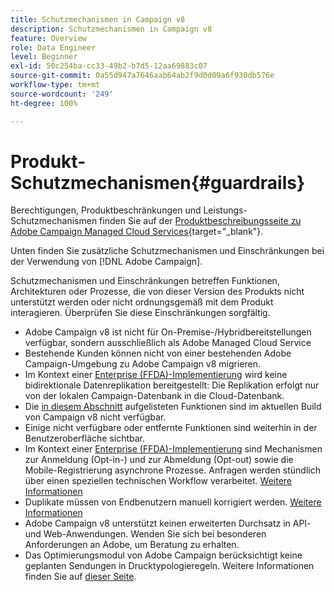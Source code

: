```yaml
---
title: Schutzmechanismen in Campaign v8
description: Schutzmechanismen in Campaign v8
feature: Overview
role: Data Engineer
level: Beginner
exl-id: 50c254ba-cc33-49b2-b7d5-12aa69883c07
source-git-commit: 0a55d947a7646aab64ab2f9d0d09a6f930db576e
workflow-type: tm+mt
source-wordcount: '249'
ht-degree: 100%

---
```


# Produkt-Schutzmechanismen{#guardrails}

Berechtigungen, Produktbeschränkungen und Leistungs-Schutzmechanismen finden Sie auf der [Produktbeschreibungsseite zu Adobe Campaign Managed Cloud Services](https://helpx.adobe.com/de/legal/product-descriptions/adobe-campaign-managed-cloud-services.html){target=&quot;_blank&quot;}.

Unten finden Sie zusätzliche Schutzmechanismen und Einschränkungen bei der Verwendung von [!DNL Adobe Campaign].

Schutzmechanismen und Einschränkungen betreffen Funktionen, Architekturen oder Prozesse, die von dieser Version des Produkts nicht unterstützt werden oder nicht ordnungsgemäß mit dem Produkt interagieren. Überprüfen Sie diese Einschränkungen sorgfältig.

* Adobe Campaign v8 ist nicht für On-Premise-/Hybridbereitstellungen verfügbar, sondern ausschließlich als Adobe Managed Cloud Service
* Bestehende Kunden können nicht von einer bestehenden Adobe Campaign-Umgebung zu Adobe Campaign v8 migrieren.
* Im Kontext einer [Enterprise (FFDA)-Implementierung](../architecture/enterprise-deployment.md) wird keine bidirektionale Datenreplikation bereitgestellt: Die Replikation erfolgt nur von der lokalen Campaign-Datenbank in die Cloud-Datenbank.
* Die [in diesem Abschnitt](v7-to-v8.md#gs-unavailable-features) aufgelisteten Funktionen sind im aktuellen Build von Campaign v8 nicht verfügbar.
* Einige nicht verfügbare oder entfernte Funktionen sind weiterhin in der Benutzeroberfläche sichtbar.
* Im Kontext einer [Enterprise (FFDA)-Implementierung](../architecture/enterprise-deployment.md) sind Mechanismen zur Anmeldung (Opt-in-) und zur Abmeldung (Opt-out) sowie die Mobile-Registrierung asynchrone Prozesse. Anfragen werden stündlich über einen speziellen technischen Workflow verarbeitet. [Weitere Informationen](../architecture/replication.md#tech-wf)
* Duplikate müssen von Endbenutzern manuell korrigiert werden. [Weitere Informationen](../architecture/keys.md)
* Adobe Campaign v8 unterstützt keinen erweiterten Durchsatz in API- und Web-Anwendungen. Wenden Sie sich bei besonderen Anforderungen an Adobe, um Beratung zu erhalten.
* Das Optimierungsmodul von Adobe Campaign berücksichtigt keine geplanten Sendungen in Drucktypologieregeln. Weitere Informationen finden Sie auf [dieser Seite](https://experienceleague.adobe.com/docs/campaign/automation/campaign-optimization/pressure-rules.html?lang=de).